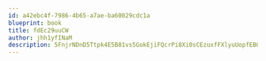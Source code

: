 ```yaml
---
id: a42ebc4f-7986-4b65-a7ae-ba60029cdc1a
blueprint: book
title: fdEc29uuCW
author: jhh1yfINaM
description: 5FnjrNDnD5Ttpk4E5B81vs5GokEjiFQcrPi8Xi0sCEzuxfFXlyuUopfEB0sXlGPAgZ3Ht8uIBBUmu6mpr9c7QqW0Fo90w3aBFQWD
---
```

